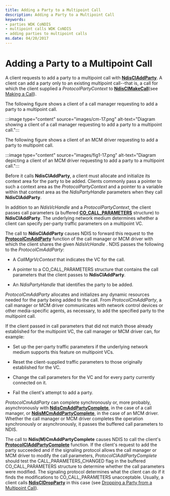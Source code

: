 ```yaml
---
title: Adding a Party to a Multipoint Call
description: Adding a Party to a Multipoint Call
keywords:
- parties WDK CoNDIS
- multipoint calls WDK CoNDIS
- adding parties to multipoint calls
ms.date: 04/20/2017
---
```


# Adding a Party to a Multipoint Call





A client requests to add a party to a multipoint call with [**NdisClAddParty**](/windows-hardware/drivers/ddi/ndis/nf-ndis-ndiscladdparty). A client can add a party only to an existing multipoint call--that is, a call for which the client supplied a *ProtocolPartyContext* to [**NdisClMakeCall**](/windows-hardware/drivers/ddi/ndis/nf-ndis-ndisclmakecall)(see [Making a Call](making-a-call.md)).

The following figure shows a client of a call manager requesting to add a party to a multipoint call.

:::image type="content" source="images/cm-17.png" alt-text="Diagram showing a client of a call manager requesting to add a party to a multipoint call.":::

The following figure shows a client of an MCM driver requesting to add a party to multipoint call.

:::image type="content" source="images/fig1-17.png" alt-text="Diagram depicting a client of an MCM driver requesting to add a party to a multipoint call.":::

Before it calls **NdisClAddParty**, a client must allocate and initialize its context area for the party to be added. Clients commonly pass a pointer to such a context area as the *ProtocolPartyContext* and a pointer to a variable within that context area as the *NdisPartyHandle* parameters when they call **NdisClAddParty**.

In addition to an *NdisVcHandle* and a *ProtocolPartyContext*, the client passes call parameters (a buffered [**CO\_CALL\_PARAMETERS**](/previous-versions/windows/hardware/network/ff545384(v=vs.85)) structure) to **NdisClAddParty**. The underlying network medium determines whether a client can specify per-party traffic parameters on a multipoint VC.

The call to **NdisClAddParty** causes NDIS to forward this request to the [**ProtocolCmAddParty**](/windows-hardware/drivers/ddi/ndis/nc-ndis-protocol_cm_add_party) function of the call manager or MCM driver with which the client shares the given *NdisVcHandle* . NDIS passes the following to the *ProtocolCmAddParty*:

-   A *CallMgrVcContext* that indicates the VC for the call.

-   A pointer to a CO\_CALL\_PARAMETERS structure that contains the call parameters that the client passes to **NdisClAddParty**.

-   An *NdisPartyHandle* that identifies the party to be added.

*ProtocolCmAddParty* allocates and initializes any dynamic resources needed for the party being added to the call. From *ProtocolCmAddParty*, a call manager or MCM driver communicates with network control devices or other media-specific agents, as necessary, to add the specified party to the multipoint call.

If the client passed in call parameters that did not match those already established for the multipoint VC, the call manager or MCM driver can, for example:

-   Set up the per-party traffic parameters if the underlying network medium supports this feature on multipoint VCs.

-   Reset the client-supplied traffic parameters to those originally established for the VC.

-   Change the call parameters for the VC and for every party currently connected on it.

-   Fail the client's attempt to add a party.

*ProtocolCmAddParty* can complete synchronously or, more probably, asynchronously with [**NdisCmAddPartyComplete**](/windows-hardware/drivers/ddi/ndis/nf-ndis-ndiscmaddpartycomplete), in the case of a call manager, or [**NdisMCmAddPartyComplete**](/windows-hardware/drivers/ddi/ndis/nf-ndis-ndismcmaddpartycomplete), in the case of an MCM driver. Whether the call manager or MCM driver completes the operation synchronously or asynchronously, it passes the buffered call parameters to NDIS.

The call to **Ndis(M)CmAddPartyComplete** causes NDIS to call the client's [**ProtocolClAddPartyComplete**](/windows-hardware/drivers/ddi/ndis/nc-ndis-protocol_cl_add_party_complete) function. If the client's request to add the party succeeded and if the signaling protocol allows the call manager or MCM driver to modify the call parameters, *ProtocolClAddPartyComplete* should test the CALL\_PARAMETERS\_CHANGED flag in the buffered CO\_CALL\_PARAMETERS structure to determine whether the call parameters were modified. The signaling protocol determines what the client can do if it finds the modifications to CO\_CALL\_PARAMETERS unacceptable. Usually, a client calls [**NdisClDropParty**](/windows-hardware/drivers/ddi/ndis/nf-ndis-ndiscldropparty) in this case (see [Dropping a Party from a Multipoint Call](dropping-a-party-from-a-multipoint-call.md)).

 

